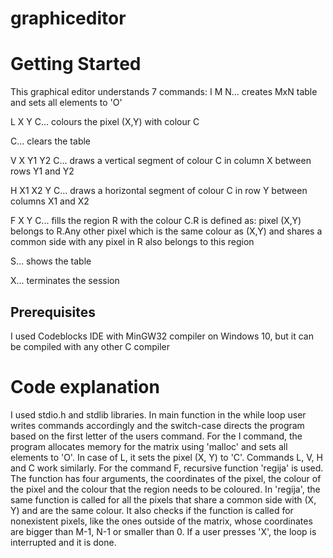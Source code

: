 # graphiceditor


# Getting Started 

This graphical editor understands 7 commands:
I M N... creates MxN table and sets all elements to 'O'

L X Y C... colours the pixel (X,Y) with colour C

C... clears the table

V X Y1 Y2 C... draws a vertical segment of colour C in column X between rows Y1 and Y2

H X1 X2 Y C... draws a horizontal segment of colour C in row Y between columns X1 and X2

F X Y C... fills the region R with the colour C.R is defined as: pixel (X,Y) belongs to R.Any other
pixel which is the same colour as (X,Y) and shares a common side with any pixel in R also belongs
to this region

S... shows the table

X... terminates the session


## Prerequisites

I used Codeblocks IDE with MinGW32 compiler on Windows 10, but it can be compiled with any other C compiler

# Code explanation

I used stdio.h and stdlib libraries. In main function in the while loop user writes commands accordingly and the switch-case directs the program based on the first letter of the users command. For the I command, the program allocates memory for the matrix using 'malloc' and sets all elements to 'O'. In case of L, it sets the pixel (X, Y) to 'C'. Commands L, V, H and C work similarly. For the command F, recursive function 'regija' is used. The function has four arguments, the coordinates of the pixel, the colour of the pixel and the colour that the region needs to be coloured. In 'regija', the same function is called for all the pixels that share a common side with (X, Y) and are the same colour. It also checks if the function is called for nonexistent pixels, like the ones outside of the matrix, whose coordinates are bigger than M-1, N-1 or smaller than 0. If a user presses 'X', the loop is interrupted and it is done. 





